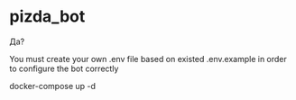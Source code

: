 # pizda_bot
Да?

You must create your own .env file based on existed .env.example in order to configure the bot correctly

docker-compose up -d
